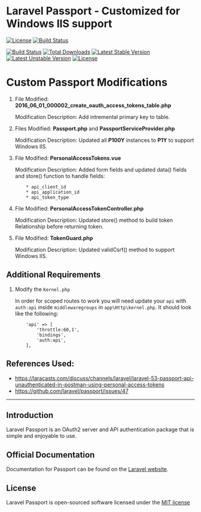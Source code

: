 # Laravel Passport - Customized for Windows IIS support 
[![License](http://jeremykenedy.com/license-mit.svg)](LICENSE) [![Build Status](https://travis-ci.org/jeremykenedy/passportiis.svg?branch=master)](https://travis-ci.org/jeremykenedy/passportiis)

[![Build Status](https://travis-ci.org/laravel/passport.svg)](https://travis-ci.org/laravel/passport)
[![Total Downloads](https://poser.pugx.org/laravel/passport/d/total.svg)](https://packagist.org/packages/laravel/passport)
[![Latest Stable Version](https://poser.pugx.org/laravel/passport/v/stable.svg)](https://packagist.org/packages/laravel/passport)
[![Latest Unstable Version](https://poser.pugx.org/laravel/passport/v/unstable.svg)](https://packagist.org/packages/laravel/passport)
[![License](https://poser.pugx.org/laravel/passport/license.svg)](https://packagist.org/packages/laravel/passport)

# Custom Passport Modifications
1.  File Modified:
		**2016_06_01_000002_create_oauth_access_tokens_table.php**

	Modification Description:
		Add intremental primary key to table.

2.  Files Modified:
		**Passport.php** and **PassportServiceProvider.php**

    Modification Description:
    	Updated all **P100Y** instances to **P1Y** to support Windows IIS.

3.  File Modified:
		**PersonalAccessTokens.vue**

    Modification Description:
    	Added form fields and updated data() fields and store() function to handle fields:

			* api_client_id
			* api_application_id
			* api_token_type

4.  File Modified:
		**PersonalAccessTokenController.php**

    Modification Description:
    	Updated store() method to build token Relationship before returning token.

5.  File Modified:
		**TokenGuard.php**

    Modification Description:
    	Updated validCsrf() method to support Windows IIS.

## Additional Requirements

1. 	Modify the `Kernel.php`

	In order for scoped routes to work you will need update
	your `api` with `auth:api` inside `middlewaregroups` in `app\Http\kernel.php`.
	It should look like the following:

	```
		'api' => [
			'throttle:60,1',
			'bindings',
			'auth:api',
		],
	```

## References Used:

- https://laracasts.com/discuss/channels/laravel/laravel-53-passport-api-unauthenticated-in-postman-using-personal-access-tokens
- https://github.com/laravel/passport/issues/47

---

## Introduction

Laravel Passport is an OAuth2 server and API authentication package that is simple and enjoyable to use.

## Official Documentation

Documentation for Passport can be found on the [Laravel website](http://laravel.com/docs/master/passport).

## License

Laravel Passport is open-sourced software licensed under the [MIT license](http://opensource.org/licenses/MIT)
